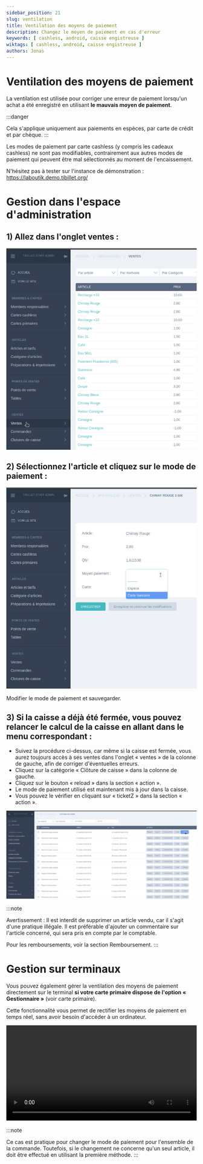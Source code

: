 ```yaml
---
sidebar_position: 21
slug: ventilation
title: Ventilation des moyens de paiement
description: Changez le moyen de paiement en cas d'erreur
keywords: [ cashless, android, caisse engistreuse ]
wiktags: [ cashless, android, caisse engistreuse ]
authors: Jonas
---
```

# Ventilation des moyens de paiement

La ventilation est utilisée pour corriger une erreur de paiement lorsqu'un achat a été enregistré en utilisant **le mauvais moyen de paiement**.

:::danger 

Cela s'applique uniquement aux paiements en espèces, par carte de crédit et par chèque.
:::

Les modes de paiement par carte cashless (y compris les cadeaux cashless) ne sont pas modifiables, contrairement aux autres modes de paiement qui peuvent être mal sélectionnés au moment de l'encaissement.

N'hésitez pas à tester sur l'instance de démonstration : https://laboutik.demo.tibillet.org/

# Gestion dans l'espace d'administration

## 1) Allez dans l'onglet ventes :

![/img/cashless/ventilation/aller_ventes.jpg](/img/cashless/ventilation/aller_ventes.jpg)

## 2) Sélectionnez l'article et cliquez sur le mode de paiement :

![/img/cashless/ventilation/modif_article.jpg](/img/cashless/ventilation/modif_article.jpg)

Modifier le mode de paiement et sauvegarder.

## 3) Si la caisse a déjà été fermée, vous pouvez relancer le calcul de la caisse en allant dans le menu correspondant :

- Suivez la procédure ci-dessus, car même si la caisse est fermée, vous aurez toujours accès à ses ventes dans l'onglet « ventes » de la colonne de gauche, afin de corriger d'éventuelles erreurs.
- Cliquez sur la catégorie « Clôture de caisse » dans la colonne de gauche.
- Cliquez sur le bouton « reload » dans la section « action ».
- Le mode de paiement utilisé est maintenant mis à jour dans la caisse.
- Vous pouvez le vérifier en cliquant sur « ticketZ » dans la section « action ».

![/img/cashless/ventilation/reload_cloture.jpg](/img/cashless/ventilation/reload_cloture.jpg)

:::note

Avertissement : Il est interdit de supprimer un article vendu, car il s'agit d'une pratique illégale. Il est préférable d'ajouter un commentaire sur l'article concerné, qui sera pris en compte par le comptable.

Pour les remboursements, voir la section Remboursement.
:::

# Gestion sur terminaux 

Vous pouvez également gérer la ventilation des moyens de paiement directement sur le terminal **si votre carte primaire dispose de l'option « Gestionnaire »** (voir carte primaire).

Cette fonctionnalité vous permet de rectifier les moyens de paiement en temps réel, sans avoir besoin d'accéder à un ordinateur.

<video width="100%" controls src="/img/ventilation.mp4"></video>

:::note

Ce cas est pratique pour changer le mode de paiement pour l'ensemble de la commande. Toutefois, si le changement ne concerne qu'un seul article, il doit être effectué en utilisant la première méthode.
:::
